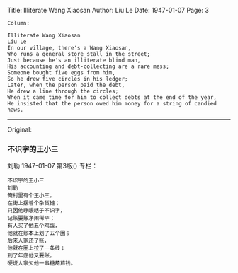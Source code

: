 Title: Illiterate Wang Xiaosan
Author: Liu Le
Date: 1947-01-07
Page: 3

    Column:

    Illiterate Wang Xiaosan
    Liu Le
    In our village, there's a Wang Xiaosan,
    Who runs a general store stall in the street;
    Just because he's an illiterate blind man,
    His accounting and debt-collecting are a rare mess;
    Someone bought five eggs from him,
    So he drew five circles in his ledger;
    Later, when the person paid the debt,
    He drew a line through the circles;
    When it came time for him to collect debts at the end of the year,
    He insisted that the person owed him money for a string of candied haws.



<hr /> 

Original: 


### 不识字的王小三
刘勒
1947-01-07
第3版()
专栏：

    不识字的王小三
    刘勒
    俺村里有个王小三，
    在街上摆着个杂货摊；
    只因他睁眼瞎子不识字，
    记账要账净闹稀罕；
    有人买了他五个鸡蛋，
    他就在账本上划了五个圈；
    后来人家还了账，
    他就在圈上拉了一条线；
    到了年底他又要账，
    硬说人家欠他一串糖葫芦钱。
